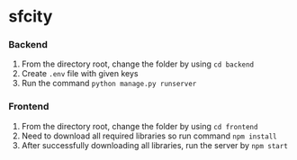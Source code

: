 # sfcity

### Backend
1. From the directory root, change the folder by using `cd backend`
2. Create `.env` file with given keys
3. Run the command `python manage.py runserver`

### Frontend
1. From the directory root, change the folder by using `cd frontend`
2. Need to download all required libraries so run command `npm install`
3. After successfully downloading all libraries, run the server by `npm start`
